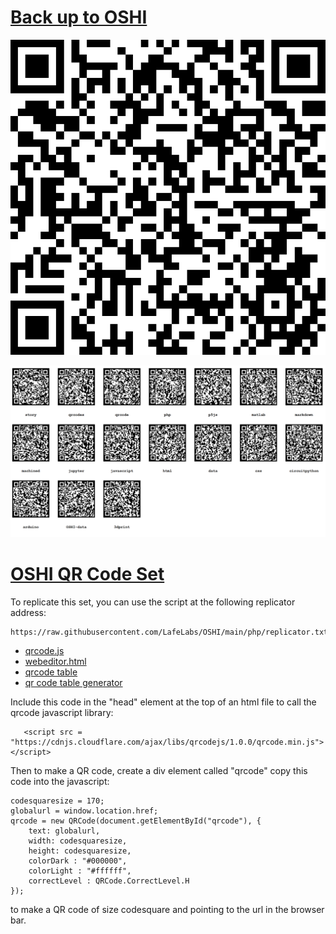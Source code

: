 # [Back up to OSHI](../)

![](../qrcodes/qrcode-qrcode.png)

![](../images/qrcode-table.png)

# [OSHI QR Code Set](https://github.com/LafeLabs/OSHI/tree/main/qrcode)

To replicate this set, you can use the script at the following replicator address:

```
https://raw.githubusercontent.com/LafeLabs/OSHI/main/php/replicator.txt
```

 - [qrcode.js](https://github.com/davidshimjs/qrcodejs)
 - [webeditor.html](webeditor.html)
 - [qrcode table](qrcode-table.html)
 - [qr code table generator](qrcode-table-generator.html)


Include this code in the "head" element at the top of an html file to call the qrcode javascript library:

```
   <script src = "https://cdnjs.cloudflare.com/ajax/libs/qrcodejs/1.0.0/qrcode.min.js"></script>
```

Then to make a QR code, create a div element called "qrcode" copy this code into the javascript:

```
codesquaresize = 170;
globalurl = window.location.href;
qrcode = new QRCode(document.getElementById("qrcode"), {
	text: globalurl,
	width: codesquaresize,
	height: codesquaresize,
	colorDark : "#000000",
	colorLight : "#ffffff",
	correctLevel : QRCode.CorrectLevel.H
});
```

to make a QR code of size codesquare and pointing to the url in the browser bar.
